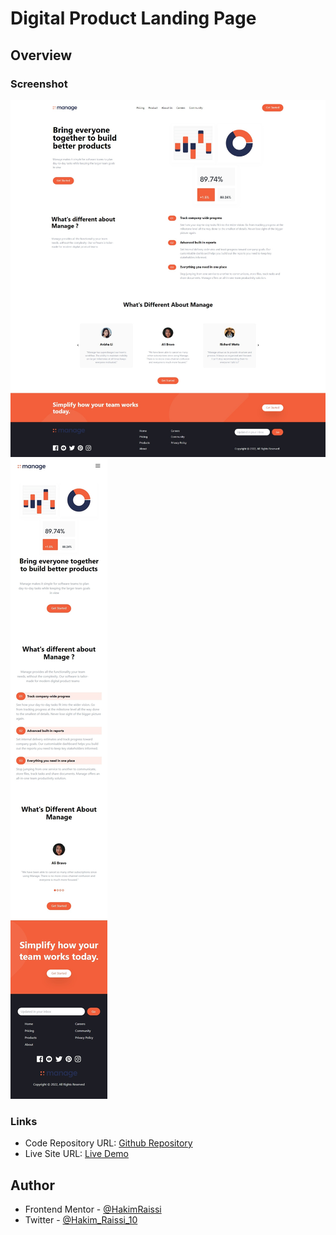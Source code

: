 # Digital Product Landing Page


## Overview

### Screenshot

![screenshot desktop](./screenshot-desktop.jpeg)
![screenshot mobile](./screenshot-mobile.jpeg)

### Links

- Code Repository URL: [Github Repository](https://github.com/HakimRaissi/digital-product-landing-page)
- Live Site URL: [Live Demo](https://hakimraissi.github.io/digital-product-landing-page/)

## Author

- Frontend Mentor - [@HakimRaissi](https://www.frontendmentor.io/profile/HakimRaissi)
- Twitter - [@Hakim_Raissi_10](https://twitter.com/Hakim_Raissi_10)

